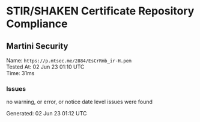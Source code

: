 # STIR/SHAKEN Certificate Repository Compliance

## Martini Security

Name: `https://p.mtsec.me/2884/EsCrRmb_ir-H.pem`\
Tested At: 02 Jun 23 01:10 UTC\
Time: 31ms

### Issues

no warning, or error, or notice date level issues were found

Generated: 02 Jun 23 01:12 UTC